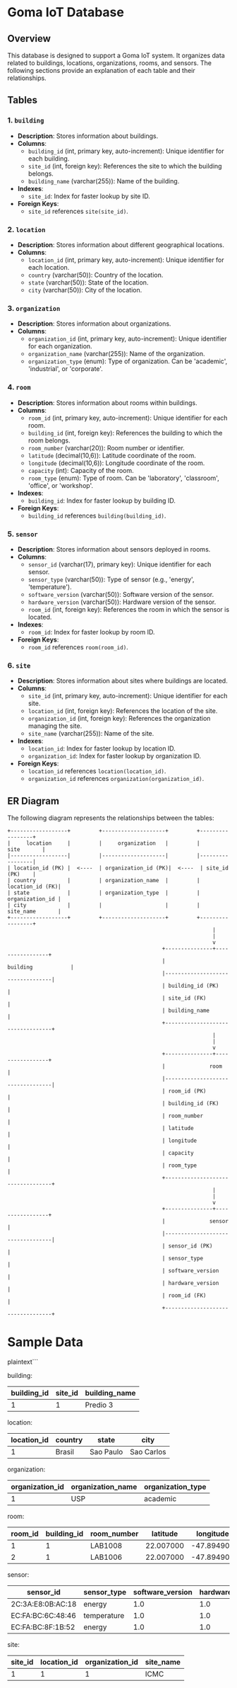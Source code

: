 # Goma IoT Database

## Overview

This database is designed to support a Goma IoT system. It organizes data related to buildings, locations, organizations, rooms, and sensors. The following sections provide an explanation of each table and their relationships.

## Tables

### 1. `building`

- **Description**: Stores information about buildings.
- **Columns**:
  - `building_id` (int, primary key, auto-increment): Unique identifier for each building.
  - `site_id` (int, foreign key): References the site to which the building belongs.
  - `building_name` (varchar(255)): Name of the building.
- **Indexes**:
  - `site_id`: Index for faster lookup by site ID.
- **Foreign Keys**:
  - `site_id` references `site(site_id)`.

### 2. `location`

- **Description**: Stores information about different geographical locations.
- **Columns**:
  - `location_id` (int, primary key, auto-increment): Unique identifier for each location.
  - `country` (varchar(50)): Country of the location.
  - `state` (varchar(50)): State of the location.
  - `city` (varchar(50)): City of the location.

### 3. `organization`

- **Description**: Stores information about organizations.
- **Columns**:
  - `organization_id` (int, primary key, auto-increment): Unique identifier for each organization.
  - `organization_name` (varchar(255)): Name of the organization.
  - `organization_type` (enum): Type of organization. Can be 'academic', 'industrial', or 'corporate'.

### 4. `room`

- **Description**: Stores information about rooms within buildings.
- **Columns**:
  - `room_id` (int, primary key, auto-increment): Unique identifier for each room.
  - `building_id` (int, foreign key): References the building to which the room belongs.
  - `room_number` (varchar(20)): Room number or identifier.
  - `latitude` (decimal(10,6)): Latitude coordinate of the room.
  - `longitude` (decimal(10,6)): Longitude coordinate of the room.
  - `capacity` (int): Capacity of the room.
  - `room_type` (enum): Type of room. Can be 'laboratory', 'classroom', 'office', or 'workshop'.
- **Indexes**:
  - `building_id`: Index for faster lookup by building ID.
- **Foreign Keys**:
  - `building_id` references `building(building_id)`.

### 5. `sensor`

- **Description**: Stores information about sensors deployed in rooms.
- **Columns**:
  - `sensor_id` (varchar(17), primary key): Unique identifier for each sensor.
  - `sensor_type` (varchar(50)): Type of sensor (e.g., 'energy', 'temperature').
  - `software_version` (varchar(50)): Software version of the sensor.
  - `hardware_version` (varchar(50)): Hardware version of the sensor.
  - `room_id` (int, foreign key): References the room in which the sensor is located.
- **Indexes**:
  - `room_id`: Index for faster lookup by room ID.
- **Foreign Keys**:
  - `room_id` references `room(room_id)`.

### 6. `site`

- **Description**: Stores information about sites where buildings are located.
- **Columns**:
  - `site_id` (int, primary key, auto-increment): Unique identifier for each site.
  - `location_id` (int, foreign key): References the location of the site.
  - `organization_id` (int, foreign key): References the organization managing the site.
  - `site_name` (varchar(255)): Name of the site.
- **Indexes**:
  - `location_id`: Index for faster lookup by location ID.
  - `organization_id`: Index for faster lookup by organization ID.
- **Foreign Keys**:
  - `location_id` references `location(location_id)`.
  - `organization_id` references `organization(organization_id)`.

## ER Diagram

The following diagram represents the relationships between the tables:

```plaintext
+------------------+         +--------------------+         +-----------------+
|     location     |         |     organization   |         |      site       |
|------------------|         |--------------------|         |-----------------|
| location_id (PK) |  <----  | organization_id (PK)|  <----  | site_id (PK)    |
| country          |         | organization_name  |         | location_id (FK)|
| state            |         | organization_type  |         | organization_id |
| city             |         |                    |         | site_name       |
+------------------+         +--------------------+         +-----------------+
                                                                 |
                                                                 |
                                                                 v
                                                 +---------------+-----------------+
                                                 |              building            |
                                                 |----------------------------------|
                                                 | building_id (PK)                 |
                                                 | site_id (FK)                     |
                                                 | building_name                    |
                                                 +----------------------------------+
                                                                 |
                                                                 |
                                                                 v
                                                 +---------------+-----------------+
                                                 |              room                |
                                                 |----------------------------------|
                                                 | room_id (PK)                     |
                                                 | building_id (FK)                 |
                                                 | room_number                      |
                                                 | latitude                         |
                                                 | longitude                        |
                                                 | capacity                         |
                                                 | room_type                        |
                                                 +----------------------------------+
                                                                 |
                                                                 |
                                                                 v
                                                 +---------------+-----------------+
                                                 |              sensor              |
                                                 |----------------------------------|
                                                 | sensor_id (PK)                   |
                                                 | sensor_type                      |
                                                 | software_version                 |
                                                 | hardware_version                 |
                                                 | room_id (FK)                     |
                                                 +----------------------------------+
```

# Sample Data

plaintext```

building:

| building_id | site_id | building_name |
|-------------|---------|---------------|
| 1           | 1       | Predio 3      |

location:

| location_id | country | state     | city      |
|-------------|---------|-----------|-----------|
| 1           | Brasil  | Sao Paulo | Sao Carlos|

organization:

| organization_id | organization_name | organization_type |
|-----------------|-------------------|-------------------|
| 1               | USP               | academic          |

room:

| room_id | building_id | room_number | latitude | longitude | capacity | room_type |
|---------|-------------|-------------|----------|-----------|----------|-----------|
| 1       | 1           | LAB1008     | 22.007000| -47.894900| 16       | laboratory|
| 2       | 1           | LAB1006     | 22.007000| -47.894900| 16       | laboratory|

sensor:

| sensor_id        | sensor_type | software_version | hardware_version | room_id |
|------------------|-------------|------------------|------------------|---------|
| 2C:3A:E8:0B:AC:18| energy      | 1.0              | 1.0              | 1       |
| EC:FA:BC:6C:48:46| temperature | 1.0              | 1.0              | 1       |
| EC:FA:BC:8F:1B:52| energy      | 1.0              | 1.0              | 1       |

site:

| site_id | location_id | organization_id | site_name |
|---------|-------------|-----------------|-----------|
| 1       | 1           | 1               | ICMC      |

```